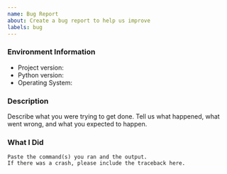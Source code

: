 ```yaml
---
name: Bug Report
about: Create a bug report to help us improve
labels: bug
---
```


<!-- Please search existing issues to avoid creating duplicates. -->

### Environment Information

-   Project version:
-   Python version:
-   Operating System:

### Description

Describe what you were trying to get done.
Tell us what happened, what went wrong, and what you expected to happen.

### What I Did

```
Paste the command(s) you ran and the output.
If there was a crash, please include the traceback here.
```
